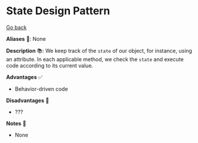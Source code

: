 # State Design Pattern

[Go back](../index.md#behavioral-)

<div class="row row-cols-md-2"><div>

**Aliases** 📌: None

**Description** 📚: We keep track of the `state` of our object, for instance, using an attribute. In each applicable method, we check the `state` and execute code according to its current value.

</div><div>

**Advantages** ✅

* Behavior-driven code

**Disadvantages** 🚫

* ???

**Notes** 📝

* None
</div></div>